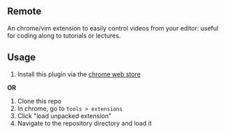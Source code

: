 Remote
---

An chrome/vim extension to easily control videos from your editor: useful for coding along to tutorials or lectures.

Usage
---

1. Install this plugin via the [chrome web store]()

**OR**

1. Clone this repo
2. In chrome, go to `tools > extensions`
3. Click "load unpacked extension"
4. Navigate to the repository directory and load it
